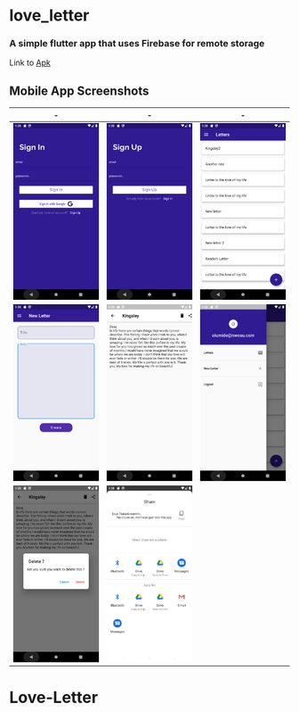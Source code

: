 # love_letter

### A simple flutter app that uses Firebase for remote storage

Link to [Apk](https://github.com/ECX-Unilag/team10-week1/blob/master/release/app-release.apk)
## Mobile App Screenshots
| - | - | - |
|:---:|:---:|:---:|
|![img](screenshots/signin.png)|![img](screenshots/signup.png)|![img](screenshots/letters.png)|
|![img](screenshots/newletter.png)|![img](screenshots/letterdetail.png)|![img](screenshots/drawer.png)|
|<img src="screenshots/delete.png" alt="delete" width="300"/>|<img src="screenshots/share.png" alt="share" width="300"/>||
# Love-Letter

